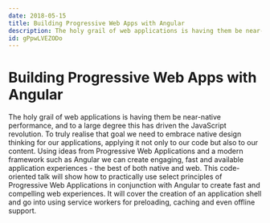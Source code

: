 ```yaml
---
date: 2018-05-15
title: Building Progressive Web Apps with Angular
description: The holy grail of web applications is having them be near-native performance, and to a large degree this has driven the JavaScript revolution. To truly realise that goal we need to embrace native design thinking for our applications, applying it not only to our code but also to our content. Using ideas from Progressive Web Applications and a modern framework such as Angular we can create engaging, fast and available application experiences - the best of both native and web. This code-oriented talk will show how to practically use select principles of Progressive Web Applications in conjunction with Angular to create fast and compelling web experiences. It will cover the creation of an application shell and go into using service workers for preloading, caching and even offline support.
id: gPpwLVEZODo
---
```


# Building Progressive Web Apps with Angular

The holy grail of web applications is having them be near-native performance, and to a large degree this has driven the JavaScript revolution. To truly realise that goal we need to embrace native design thinking for our applications, applying it not only to our code but also to our content. Using ideas from Progressive Web Applications and a modern framework such as Angular we can create engaging, fast and available application experiences - the best of both native and web. This code-oriented talk will show how to practically use select principles of Progressive Web Applications in conjunction with Angular to create fast and compelling web experiences. It will cover the creation of an application shell and go into using service workers for preloading, caching and even offline support.